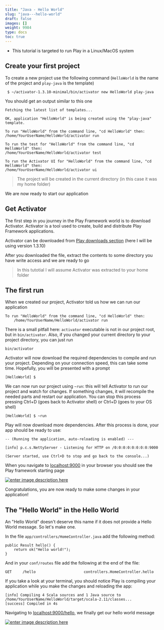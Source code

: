 ```yaml
---
title: "Java - Hello World"
slug: "java---hello-world"
draft: false
images: []
weight: 9984
type: docs
toc: true
---
```


* This tutorial is targeted to run Play in a Linux/MacOS system

## Create your first project
To create a new project use the following command (`HelloWorld` is the name of the project and `play-java` is the template)

     $ ~/activator-1.3.10-minimal/bin/activator new HelloWorld play-java

You should get an output similar to this one

    Fetching the latest list of templates...
    
    OK, application "HelloWorld" is being created using the "play-java" template.
    
    To run "HelloWorld" from the command line, "cd HelloWorld" then:
    /home/YourUserName/HelloWorld/activator run
    
    To run the test for "HelloWorld" from the command line, "cd HelloWorld" then:
    /home/YourUserName/HelloWorld/activator test
    
    To run the Activator UI for "HelloWorld" from the command line, "cd HelloWorld" then:
    /home/YourUserName/HelloWorld/activator ui
    

> The project will be created in the current directory (in this case it
> was my home folder)

We are now ready to start our application

## Get Activator
The first step in you journey in the Play Framework world is to download Activator. Activator is a tool used to create, build and distribute Play Framework applications.

Activator can be downloaded from [Play downloads section](https://www.playframework.com/download) (here I will be using version 1.3.10)

After you downloaded the file, extract the contents to some directory you have write access and we are ready to go

> In this tutotial I will assume Activator was extracted to your home folder

## The first run
When we created our project, Activator told us how we can run our application

    To run "HelloWorld" from the command line, "cd HelloWorld" then:
        /home/YourUserName/HelloWorld/activator run

There is a small pitfall here: `activator` executable is not in our project root, but in `bin/activator`. Also, if you changed your current directory to your project directory, you can just run

    bin/activator
    
Activator will now download the required dependencies to compile and run your project. Depending on your connection speed, this can take some time. Hopefully, you will be presented with a prompt

    [HelloWorld] $ 
    
We can now run our project using `~run`: this will tell Activator to run our project and watch for changes. If something changes, it will recompile the needed parts and restart our application. You can stop this process pressing Ctrl+D (goes back to Activator shell) or Ctrl+D (goes to your OS shell)

    [HelloWorld] $ ~run
    
Play will now download more dependencies. After this process is done, your app should be ready to use:

    -- (Running the application, auto-reloading is enabled) ---

    [info] p.c.s.NettyServer - Listening for HTTP on /0:0:0:0:0:0:0:0:9000
    
    (Server started, use Ctrl+D to stop and go back to the console...)

When you navigate to [localhost:9000](http://localhost:9000) in your browser you should see the Play framework starting page

[![enter image description here][1]][1]

Congratulations, you are now ready to make some changes in your application!
    

    


  [1]: http://i.stack.imgur.com/ep79L.png

## The "Hello World" in the Hello World
An "Hello World" doesn't deserve this name if it does not provide a Hello World message. So let's make one.

In the file `app/controllers/HomeController.java` add the following method:

    public Result hello() {
        return ok("Hello world!");
    }

And in your `conf/routes` file add the following at the end of the file:

    GET     /hello                      controllers.HomeController.hello

If you take a look at your terminal, you should notice Play is compiling your application while you make the changes and reloading the app:

    [info] Compiling 4 Scala sources and 1 Java source to /home/YourUserName/HelloWorld/target/scala-2.11/classes...
    [success] Compiled in 4s
    
Navigating to [localhost:9000/hello](http://localhost:9000/hello), we finally get our hello world message

[![enter image description here][1]][1]


  [1]: http://i.stack.imgur.com/ACER1.png

